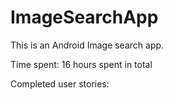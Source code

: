 # ImageSearchApp
This is an Android Image search app.

Time spent: 16 hours spent in total

Completed user stories:

 

